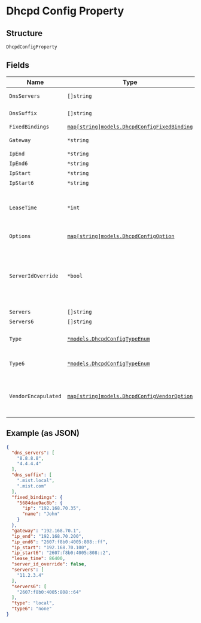 
# Dhcpd Config Property

## Structure

`DhcpdConfigProperty`

## Fields

| Name | Type | Tags | Description |
|  --- | --- | --- | --- |
| `DnsServers` | `[]string` | Optional | if `type`==`local` - optional, if not defined, system one will be used |
| `DnsSuffix` | `[]string` | Optional | if `type`==`local` - optional, if not defined, system one will be used |
| `FixedBindings` | [`map[string]models.DhcpdConfigFixedBinding`](../../doc/models/dhcpd-config-fixed-binding.md) | Optional | Property key is the MAC Address |
| `Gateway` | `*string` | Optional | if `type`==`local` - optional, `ip` will be used if not provided |
| `IpEnd` | `*string` | Optional | if `type`==`local` |
| `IpEnd6` | `*string` | Optional | if `type6`==`local` |
| `IpStart` | `*string` | Optional | if `type`==`local` |
| `IpStart6` | `*string` | Optional | if `type6`==`local` |
| `LeaseTime` | `*int` | Optional | in seconds, lease time has to be between 3600 [1hr] - 604800 [1 week], default is 86400 [1 day]<br>**Default**: `86400`<br>**Constraints**: `>= 3600`, `<= 604800` |
| `Options` | [`map[string]models.DhcpdConfigOption`](../../doc/models/dhcpd-config-option.md) | Optional | Property key is the DHCP option number |
| `ServerIdOverride` | `*bool` | Optional | `server_id_override`==`true` means the device, when acts as DHCP relay and forwards DHCP responses from DHCP server to clients,<br>should overwrite the Sever Identifier option (i.e. DHCP option 54) in DHCP responses with its own IP address.<br>**Default**: `false` |
| `Servers` | `[]string` | Optional | if `type`==`relay` |
| `Servers6` | `[]string` | Optional | if `type6`==`relay` |
| `Type` | [`*models.DhcpdConfigTypeEnum`](../../doc/models/dhcpd-config-type-enum.md) | Optional | enum: `local` (DHCP Server), `none`, `relay` (DHCP Relay)<br>**Default**: `"local"` |
| `Type6` | [`*models.DhcpdConfigTypeEnum`](../../doc/models/dhcpd-config-type-enum.md) | Optional | enum: `local` (DHCP Server), `none`, `relay` (DHCP Relay)<br>**Default**: `"none"` |
| `VendorEncapulated` | [`map[string]models.DhcpdConfigVendorOption`](../../doc/models/dhcpd-config-vendor-option.md) | Optional | Property key is <enterprise number>:<sub option code>, with<br><br>* enterprise number: 1-65535 (https://www.iana.org/assignments/enterprise-numbers/enterprise-numbers)<br>* sub option code: 1-255, sub-option code' |

## Example (as JSON)

```json
{
  "dns_servers": [
    "8.8.8.8",
    "4.4.4.4"
  ],
  "dns_suffix": [
    ".mist.local",
    ".mist.com"
  ],
  "fixed_bindings": {
    "5684dae9ac8b": {
      "ip": "192.168.70.35",
      "name": "John"
    }
  },
  "gateway": "192.168.70.1",
  "ip_end": "192.168.70.200",
  "ip_end6": "2607:f8b0:4005:808::ff",
  "ip_start": "192.168.70.100",
  "ip_start6": "2607:f8b0:4005:808::2",
  "lease_time": 86400,
  "server_id_override": false,
  "servers": [
    "11.2.3.4"
  ],
  "servers6": [
    "2607:f8b0:4005:808::64"
  ],
  "type": "local",
  "type6": "none"
}
```

